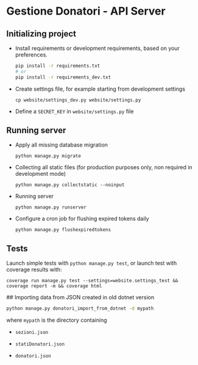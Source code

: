 # Gestione Donatori - API Server


## Initializing project

- Install requirements or development requirements, based on your preferences.

    ```sh
    pip install -r requirements.txt
    # or
    pip install -r requirements_dev.txt
    ```

- Create settings file, for example starting from development settings

    `cp website/settings_dev.py website/settings.py`

- Define a `SECRET_KEY` in `website/settings.py` file


## Running server

- Apply all missing database migration

    `python manage.py migrate`

- Collecting all static files
    (for production purposes only, non required in development mode)

    `python manage.py collectstatic --noinput`

- Running server

    `python manage.py runserver`

- Configure a cron job for flushing expired tokens daily

    `python manage.py flushexpiredtokens`


## Tests

Launch simple tests with `python manage.py test`, or launch test with coverage
results with:

```
coverage run manage.py test --settings=website.settings_test && coverage report -m && coverage html
```


## Importing data from JSON created in old dotnet version

```sh
python manage.py donatori_import_from_dotnet -d mypath
```

where `mypath` is the directory containing

- `sezioni.json`

- `statiDonatori.json`

- `donatori.json`
